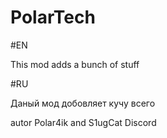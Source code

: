 # PolarTech
#EN

This mod adds a bunch of stuff

#RU

Даный мод добовляет кучу всего

autor Polar4ik and S1ugCat
Discord
